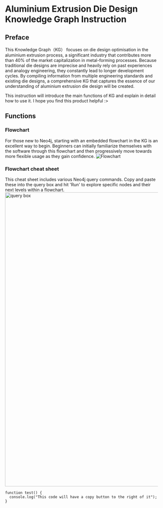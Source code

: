 # Aluminium Extrusion Die Design Knowledge Graph Instruction








## Preface

This Knowledge Graph（KG） focuses on die design optimisation in the aluminium extrusion process, a significant industry that contributes more than 40% of the market capitalization in metal-forming processes. Because traditional die designs are imprecise and heavily rely on past experiences and analogy engineering, they constantly lead to longer development cycles. By compiling information from multiple engineering standards and existing die designs, a comprehensive KG that captures the essence of our understanding of aluminium extrusion die design will be created.

This instruction will introduce the main functions of KG and explain in detail how to use it. I hope you find this product helpful :>



## Functions
### Flowchart
For those new to Neo4j, starting with an embedded flowchart in the KG is an excellent way to begin. Beginners can initially familiarize themselves with the software through this flowchart and then progressively move towards more flexible usage as they gain confidence.
![Flowchart](https://github.com/limulusoma/limulusoma.github.io/assets/127602400/d3b78eb8-edfa-4914-8a5a-1229dc7a6f03)
### Flowchart cheat sheet
This cheat sheet includes various Neo4j query commands. Copy and paste these into the query box and hit 'Run' to explore specific nodes and their next levels within a flowchart.
<img width="965" alt="query box" src="https://github.com/limulusoma/limulusoma.github.io/assets/127602400/f8e1712f-300b-444d-9c2e-7b304a2c968b">







```
function test() {
  console.log("This code will have a copy button to the right of it");
}
```
